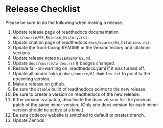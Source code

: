 # Release Checklist

Please be sure to do the following when making a release.

1. Update release page of readthedocs documentation `docs/source/05_Release_History.rst`.
2. Update citation page of readthedocs `docs/source/04_Citations.rst`.
3. Update the front-facing README in the Version history and citations sections.
4. Update release notes `RELEASENOTES.md`.
5. Update `docs/source/index.rst` if badges changed.
6. Restore fail-on-warning on .readthedocs.yaml if it was turned off.
7. Update all binder links in `docs/source/02_Modules.rst` to point to the upcoming version.
8. Make a release on github.
9. Be sure the `stable` build of readthedocs points to the new release.
10. Be sure to create a version on readthedocs of the new release. 
11. If the version is a patch, deactivate the docs version for the previous patch of the same minor version. (Only one docs version for each minor version should be active at a time.)
12. Be sure codecov website is switched to default to master branch.
13. Update Zenodo.
